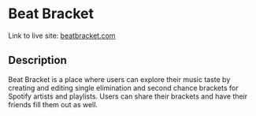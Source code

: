 # Beat Bracket
Link to live site: [beatbracket.com](https://www.beatbracket.com)

## Description
Beat Bracket is a place where users can explore their music taste by creating and editing single elimination and second chance brackets for Spotify artists and playlists. Users can share their brackets and have their friends fill them out as well.
